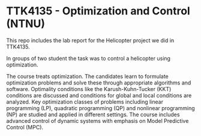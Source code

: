 # TTK4135 - Optimization and Control (NTNU)

This repo includes the lab report for the Helicopter project we did in TTK4135.

In groups of two student the task was to control a helicopter using optimization.

The course treats optimization. The candidates learn to formulate optimization problems and solve these through appropriate algorithms and software. Optimality conditions like the Karush-Kuhn-Tucker (KKT) conditions are discussed and conditions for global and local conditions are analyzed. Key optimization classes of problems including linear programming (LP), quadratic programming (QP) and nonlinear programming (NP) are studied and applied in different settings. The course includes advanced control of dynamic systems with emphasis on Model Predictive Control (MPC).
